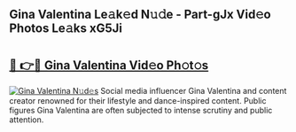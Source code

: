 ## Gina Valentina Le𝚊k𝚎d N𝚞𝚍e - Part-gJx Vid𝚎o Photos Le𝚊ks xG5Ji

# <h2><a href="http://fbea864.evod.top/?m=Gina+Valentina">🔗 👉🔴 Gina Valentina Vid𝚎o Ph𝚘t𝚘s</a></h2>

[![Gina Valentina N𝚞d𝚎s](https://i.imgur.com/8V9OHl7.gif)](http://fbea864.evod.top/?m=Gina+Valentina)
Social media influencer Gina Valentina and content creator renowned for their lifestyle and dance-inspired content. Public figures Gina Valentina are often subjected to intense scrutiny and public attention. 

